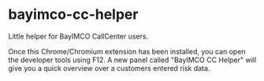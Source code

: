 # bayimco-cc-helper
Little helper for BayIMCO CallCenter users.

Once this Chrome/Chromium extension has been installed, you can open the developer tools using F12. A new panel called "BayIMCO CC Helper" will give you a quick overview over a customers entered risk data.
